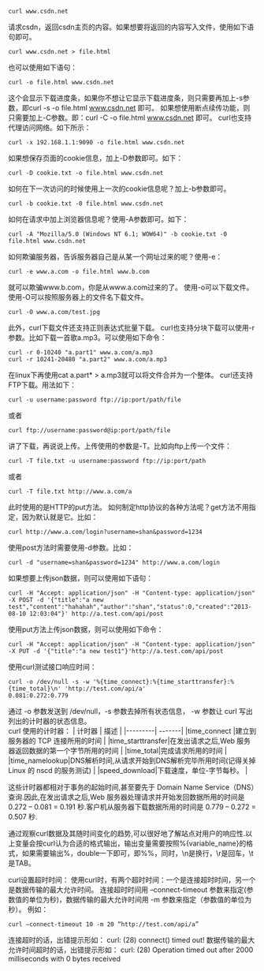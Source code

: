 ```
curl www.csdn.net
```
请求csdn，返回csdn主页的内容。如果想要将返回的内容写入文件，使用如下语句即可。
```
curl www.csdn.net > file.html
```
也可以使用如下语句：
```
curl -o file.html www.csdn.net
```
这个会显示下载进度条，如果你不想让它显示下载进度条，则只需要再加上-s参数，即curl -s -o file.html www.csdn.net 即可。
如果想使用断点续传功能，则只需要加上-C参数。即：curl -C -o file.html www.csdn.net 即可。
curl也支持代理访问网络。如下所示：
```
curl -x 192.168.1.1:9090 -o file.html www.csdn.net
```
如果想保存页面的cookie信息，加上-D参数即可。如下：
```
curl -D cookie.txt -o file.html www.csdn.net
```
如何在下一次访问的时候使用上一次的cookie信息呢？加上-b参数即可。
```
curl -b cookie.txt -0 file.html www.csdn.net
```
如何在请求中加上浏览器信息呢？使用-A参数即可。如下：
```
curl -A "Mozilla/5.0 (Windows NT 6.1; WOW64)" -b cookie.txt -0 file.html www.csdn.net
```
如何欺骗服务器，告诉服务器自己是从某一个网址过来的呢？使用-e：
```
curl -e www.a.com -o file.html www.b.com
```
就可以欺骗www.b.com，你是从www.a.com过来的了。
使用-o可以下载文件。使用-O可以按照服务器上的文件名下载文件。
```
curl -O www.a.com/test.jpg
```
此外，curl下载文件还支持正则表达式批量下载。
curl也支持分块下载可以使用-r参数。比如下载一首歌a.mp3。可以使用如下命令：
```
curl -r 0-10240 "a.part1" www.a.com/a.mp3
curl -r 10241-20480 "a.part2" www.a.com/a.mp3
```
在linux下再使用cat a.part* > a.mp3就可以将文件合并为一个整体。
curl还支持FTP下载。用法如下：
```
curl -u username:password ftp://ip:port/path/file
```
或者
```
curl ftp://username:password@ip:port/path/file
```
讲了下载，再说说上传。上传使用的参数是-T。比如向ftp上传一个文件：
```
curl -T file.txt -u username:password ftp://ip:port/path
```
或者
```
curl -T file.txt http://www.a.com/a
```
此时使用的是HTTP的put方法。
如何制定http协议的各种方法呢？get方法不用指定，因为默认就是它。比如：
```
curl http://www.a.com/login?username=shan&password=1234
```
使用post方法时需要使用-d参数。比如：
```
curl -d "username=shan&password=1234" http://www.a.com/login
```
如果想要上传json数据，则可以使用如下语句：
```
curl -H "Accept: application/json" -H "Content-type: application/json" -X POST -d '{"title":"a new test","content":"hahahah","author":"shan","status":0,"created":"2013-08-10 12:03:04"}' http://a.test.com/api/post
```
使用put方法上传json数据，则可以使用如下命令：
```
curl -H "Accept: application/json" -H "Content-type: application/json" -X PUT -d '{"title":"a new test1"}'http://a.test.com/api/post
```
使用curl测试接口响应时间：
```
curl -o /dev/null -s -w '%{time_connect}:%{time_starttransfer}:%{time_total}\n' 'http://test.com/api/a'    
0.081:0.272:0.779
```
通过 -o 参数发送到 /dev/null，-s 参数去掉所有状态信息， -w 参数让 curl 写出列出的计时器的状态信息。  
curl 使用的计时器：
| 计时器 | 描述 |
|---------| -------|
|time_connect |建立到服务器的 TCP 连接所用的时间   |
|time_starttransfer|在发出请求之后,Web 服务器返回数据的第一个字节所用的时间   |
|time_total|完成请求所用的时间    |
|time_namelookup|DNS解析时间,从请求开始到DNS解析完毕所用时间(记得关掉 Linux 的 nscd 的服务测试)    |
|speed_download|下载速度，单位-字节每秒。  |  

这些计时器都相对于事务的起始时间,甚至要先于 Domain Name Service（DNS）查询.因此,在发出请求之后,Web 服务器处理请求并开始发回数据所用的时间是 0.272 – 0.081 = 0.191 秒.客户机从服务器下载数据所用的时间是 0.779 – 0.272 = 0.507 秒.

通过观察curl数据及其随时间变化的趋势,可以很好地了解站点对用户的响应性.以上变量会按curl认为合适的格式输出，输出变量需要按照%{variable_name}的格式，如果需要输出%，double一下即可，即%%，同时，\n是换行，\r是回车，\t是TAB。

curl设置超时时间：
使用curl时，有两个超时时间：一个是连接超时时间，另一个是数据传输的最大允许时间。
连接超时时间用 –connect-timeout 参数来指定(参数值的单位为秒)，数据传输的最大允许时间用 -m 参数来指定（参数值的单位为秒）。
例如：
```
curl –connect-timeout 10 -m 20 “http://test.com/api/a”
```

连接超时的话，出错提示形如：
curl: (28) connect() timed out!
数据传输的最大允许时间超时的话，出错提示形如：
curl: (28) Operation timed out after 2000 milliseconds with 0 bytes received
